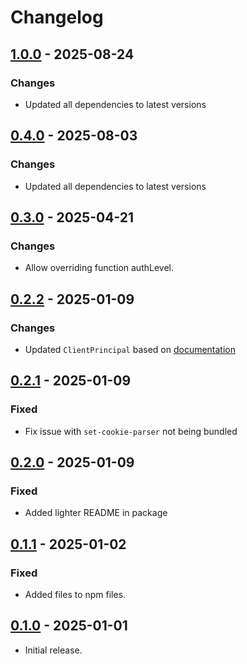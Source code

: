 # Changelog

## [1.0.0] - 2025-08-24

### Changes

- Updated all dependencies to latest versions

## [0.4.0] - 2025-08-03

### Changes

- Updated all dependencies to latest versions

## [0.3.0] - 2025-04-21

### Changes

- Allow overriding function authLevel.

## [0.2.2] - 2025-01-09

### Changes

- Updated `ClientPrincipal` based on [documentation](https://learn.microsoft.com/en-us/azure/app-service/configure-authentication-user-identities#decoding-the-client-principal-header)

## [0.2.1] - 2025-01-09

### Fixed

- Fix issue with `set-cookie-parser` not being bundled

## [0.2.0] - 2025-01-09

### Fixed

- Added lighter README in package

## [0.1.1] - 2025-01-02

### Fixed

- Added files to npm files.

## [0.1.0] - 2025-01-01

- Initial release.

[1.0.0]: https://github.com/shellicar/svelte-adapter-azure-functions/releases/tag/1.0.0
[0.4.0]: https://github.com/shellicar/svelte-adapter-azure-functions/releases/tag/0.4.0
[0.3.0]: https://github.com/shellicar/svelte-adapter-azure-functions/releases/tag/0.3.0
[0.2.2]: https://github.com/shellicar/svelte-adapter-azure-functions/releases/tag/0.2.2
[0.2.1]: https://github.com/shellicar/svelte-adapter-azure-functions/releases/tag/0.2.1
[0.2.0]: https://github.com/shellicar/svelte-adapter-azure-functions/releases/tag/0.2.0
[0.1.1]: https://github.com/shellicar/svelte-adapter-azure-functions/releases/tag/0.1.1
[0.1.0]: https://github.com/shellicar/svelte-adapter-azure-functions/releases/tag/0.1.0

